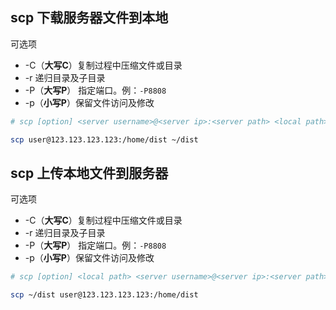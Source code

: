 ## scp 下载服务器文件到本地

可选项
- -C（**大写C**）复制过程中压缩文件或目录
- -r 递归目录及子目录
- -P（**大写P**） 指定端口。例：`-P8808`
- -p（**小写P**）保留文件访问及修改

```sh
# scp [option] <server username>@<server ip>:<server path> <local path>

scp user@123.123.123.123:/home/dist ~/dist 

```

## scp 上传本地文件到服务器

可选项
- -C（**大写C**）复制过程中压缩文件或目录
- -r 递归目录及子目录
- -P（**大写P**） 指定端口。例：`-P8808`
- -p（**小写P**）保留文件访问及修改

```sh
# scp [option] <local path> <server username>@<server ip>:<server path>

scp ~/dist user@123.123.123.123:/home/dist 

```